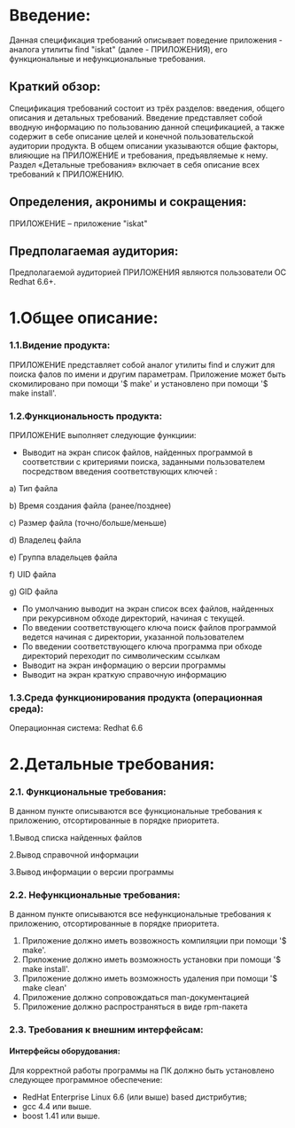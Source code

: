 # Введение:
	
Данная спецификация требований описывает поведение  приложения - аналога утилиты  find "iskat" (далее - ПРИЛОЖЕНИЯ), его функциональные и нефункциональные требования. 

## Краткий обзор:
Спецификация требований состоит из трёх разделов: введения, общего описания и детальных требований. Введение представляет собой вводную информацию по пользованию данной спецификацией, а также содержит в себе описание целей и конечной пользовательской аудитории продукта. В общем описании указываются общие факторы, влияющие на ПРИЛОЖЕНИЕ и требования, предъявляемые к нему.  Раздел «Детальные требования» включает в себя описание всех требований к ПРИЛОЖЕНИЮ.  

## Определения, акронимы и сокращения:
ПРИЛОЖЕНИЕ – приложение "iskat"

## Предполагаемая аудитория:
Предполагаемой аудиторией ПРИЛОЖЕНИЯ являются пользователи ОС Redhat 6.6+.

# 1.Общее описание:

### 1.1.Видение продукта:
ПРИЛОЖЕНИЕ представляет собой аналог утилиты find и служит для поиска фалов по имени и другим параметрам. Приложение может быть скомилировано при помощи '$ make' и установлено при помощи '$ make install'.

### 1.2.Функциональность продукта:
ПРИЛОЖЕНИЕ выполняет следующие функциии:

* Выводит на экран список файлов, найденных программой в соответствии с критериями поиска, заданными пользователем посредством введения соответствующих ключей :
 
a) Тип файла

b) Время создания файла (ранее/позднее)

c) Размер файла (точно/больше/меньше)

d)  Владелец файла

e)  Группа владельцев файла

f)  UID файла

g)  GID файла

* По умолчанию выводит на экран список всех файлов, найденных при рекурсивном обходе директорий, начиная с текущей.
* По введении соответствующего ключа поиск файлов программой ведется начиная с директории, указанной пользователем
* По введении соответствующего ключа программа при обходе директорий переходит по символическим ссылкам
* Выводит на экран информацию о версии программы 
* Выводит на экран краткую справочную информацию
### 1.3.Среда функционирования продукта (операционная среда):
 Операционная система: Redhat 6.6 

 
# 2.Детальные требования:

### 2.1. Функциональные требования:
В данном пункте описываются все функциональные требования к приложению, отсортированные в порядке приоритета.

1.Вывод списка найденных файлов

2.Вывод справочной информации

3.Вывод информации о версии программы

### 2.2. Нефункциональные требования:
В данном пункте описываются все нефункциональные требования к приложению, отсортированные в порядке приоритета.

1. Приложение должно иметь возвожность компиляции при помощи '$ make'. 
2. Приложение должно иметь возможность установки при помощи '$ make install'.
3. Приложение должно иметь возможность удаления  при помощи '$ make clean'
4. Приложение должно сопровождаться man-документацией
5. Приложение должно распространяться в виде rpm-пакета

### 2.3. Требования к внешним интерфейсам:
#### Интерфейсы оборудования:
Для корректной работы программы на ПК должно быть установлено следующее программное обеспечение:

* RedHat Enterprise Linux 6.6 (или выше) based дистрибутив;
* gcc 4.4 или выше.
* boost 1.41 или выше.
 	

